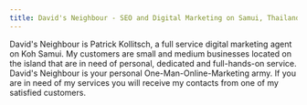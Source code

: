 ```yaml
---
title: David's Neighbour - SEO and Digital Marketing on Samui, Thailand
---
```

David's Neighbour is Patrick Kollitsch, <i class="fal fa-envelope"></i> a full service digital marketing agent on Koh Samui. My customers are small and medium businesses located on the island that are in need of personal, dedicated and full-hands-on service. David's Neighbour is your personal One-Man-Online-Marketing army. If you are in need of my services you will receive my contacts from one of my satisfied customers. 
